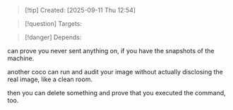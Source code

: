 
>[!tip] Created: [2025-09-11 Thu 12:54]

>[!question] Targets: 

>[!danger] Depends: 

can prove you never sent anything on, if you have the snapshots of the machine.

another coco can run and audit your image without actually disclosing the real image, like a clean room.

then you can delete something and prove that you executed the command, too.